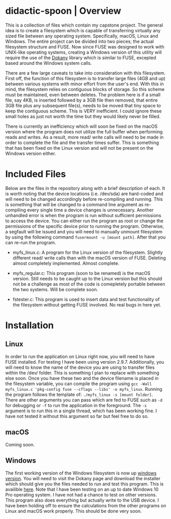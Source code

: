# didactic-spoon | Overview

This is a collection of files which contain my capstone project. The general idea is to create a filesystem which is capable of transferring virtually any sized file between any operating system. Specifically, macOS, Linux and Windows. The entire project can be divided into two pieces; the actual filesystem structure and FUSE. Now since FUSE was designed to work with UNIX-like operating systems, creating a Windows version of this utility will require the use of the [Dokany](https://github.com/dokan-dev/dokany "Dokany") library which is similar to FUSE, excepted based around the Windows system calls.

There are a few large caveats to take into consideration with this filesystem. First off, the function of this filesystem is to transfer large files (4GB and up) between various systems with minor effort from the user's end. With this in mind, the filesystem relies on contiguous blocks of storage. So this scheme must be maintained, even between deletes. The problem here is if a small file, say 4KB, is inserted followed by a 3GB file then removed, that entire 3GB file plus any subsequent file(s), needs to be moved that tiny space to keep the contiguous scheme. This is VERY inefficient. I could ignore these small holes as just not worth the time but they would likely never be filled. 

There is currently an inefficiency which will soon be fixed on the macOS version where the program does not utilize the full buffer when performing reads and writes. As a result, more read/ write calls will need to be made in order to complete the file and the transfer times suffer. This is something that has been fixed on the Linux version and will not be present on the Windows version either.

# Included Files
Below are the files in the repository along with a brief description of each. It is worth noting that the device locations (i.e. /dev/sda) are hard-coded and will need to be changed accordingly before re-compiling and running. This is something that will be changed to a command line argument as re-compiling every single time a device changes is unnecessary. Another unhandled error is when the program is run without sufficient permissions to access the device. You can either run the program as root or change the permissions of the specific device prior to running the program. Otherwise, a segfault will be issued and you will need to manually unmount filesystem by using the following command `fusermount -u [mount path]`. After that you can re-run the program.

* myfs_linux.c:
A program for the Linux version of the filesystem. Slightly different read/ write calls than with the macOS version of FUSE. Deleting almost completely implemented. Almost complete.

* myfs_regular.c:
This program (soon to be renamed) is the macOS version. Still needs to be caught up to the Linux version but this should not be a challenge as most of the code is comepletely portable between the two systems. Will be complete soon.

* fstester.c:
This program is used to insert data and test functionality of the filesystem without getting FUSE involved. No real bugs in here yet.

# Installation
## Linux
In order to run the application on Linux right now, you will need to have FUSE installed. For testing I have been using version 2.9.7. Additionally, you will need to know the name of the device you are using to transfer files within the /dev/ folder. This is something I plan to replace with something else soon. Once you have these two and the device filename is placed in the filesystem variable, you can compile the program using `gcc -Wall myfs_linux.c 'pkg-config fuse --cflags --libs' -o myfs_linux`. Running the program follows the template of: `./myfs_linux -s [mount folder]`. There are other arguments you can pass which are fed to FUSE such as `-d` for debugging 
or `-f` to run the application in the foreground. The `-s` argument is to run this in a single thread, which has been working fine. I have not tested it without this argument so far but feel free to do so.

## macOS
Coming soon.

## Windows
The first working version of the Windows filesystem is now up [windows version](https://github.com/bholmes94/WinLFFS "here"). You will need to visit the Dokany page and download the installer which should give you the files needed to run and test this program. This is availible [here](https://github.com/dokan-dev/dokany/wiki/Installation "here"). Note that I have been testing on an up to date Windows 10 Pro operating system. I have not had a chance to test on other versions. This program also does everything but actually write to the USB device. I have been holding off to ensure the calculations from the other programs on Linux and macOS work properly. This should be done very soon.
